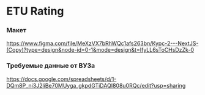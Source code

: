# ETU Rating
### Макет
https://www.figma.com/file/MeXzVX7bRhWQc1afs263bn/Курс-2---NextJS-(Copy)?type=design&node-id=0-1&mode=design&t=IfyLL6sToCHsDzZk-0
### Требуемые данные от ВУЗа
https://docs.google.com/spreadsheets/d/1-DQm8P_ni3J2liBe70MUyga_gkpdGTiDAQI808u0RQc/edit?usp=sharing
